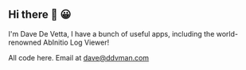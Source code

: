 ## Hi there 👋 :grinning:

I'm Dave De Vetta, I have a bunch of useful apps, including the world-renowned AbInitio Log Viewer!

All code here. Email at dave@ddvman.com

<!--
**ddevetta/ddevetta** is a ✨ _special_ ✨ repository because its `README.md` (this file) appears on your GitHub profile.

Here are some ideas to get you started:

- 🔭 I’m currently working on ...
- 🌱 I’m currently learning ...
- 👯 I’m looking to collaborate on ...
- 🤔 I’m looking for help with ...
- 💬 Ask me about ...
- 📫 How to reach me: ...
- 😄 Pronouns: ...
- ⚡ Fun fact: ...
-->
